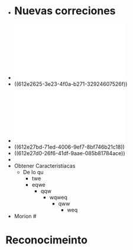 - # Nuevas correciones
- ![Una_discusión_sobre_las_TD_Mendieta_versión_preliminar_1630095610516_0.pdf](../assets/Una_discusión_sobre_las_TD_Mendieta_versión_preliminar_1630095610516_0_1630414353236_0.pdf)
- ((612e2625-3e23-4f0a-b271-32924607526f))
- ![Una_discusión_sobre_las_TD_Mendieta_versión_preliminar_1630095610516_0_1630414353236_0.pdf](../assets/Una_discusión_sobre_las_TD_Mendieta_versión_preliminar_1630095610516_0_1630414353236_0_1630414756563_0.pdf)
- ((612e27bd-71ed-4006-9ef7-8bf746b21c18))
- ((612e27d0-26f6-41df-9aae-085b81784ace))
-
- Obtener Caracteristiacas
	- De lo qu
		- twe
		- eqwe
			- qqw
				- wqweq
					- qww
						- weq
- Morion #
# Reconocimeinto
